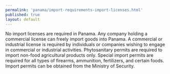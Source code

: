 ```yaml
--- 
permalink: 'panama/import-requirements-import-licenses.html' 
published: true 
layout: default
---
```

No import licenses are required in Panama. Any company holding a commercial license can freely import goods into Panama. A commercial or industrial license is required by individuals or companies wishing to engage in commercial or industrial activities. Phytosanitary permits are required to import non-food agricultural products only. Special import permits are required for all types of firearms, ammunition, fertilizers, and certain foods. Import permits can be obtained from the Ministry of Security.
